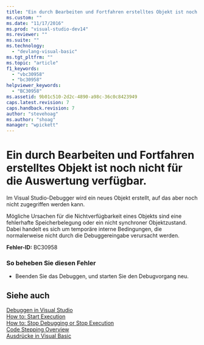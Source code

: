 ```yaml
---
title: "Ein durch Bearbeiten und Fortfahren erstelltes Objekt ist noch nicht f&#252;r die Auswertung verf&#252;gbar. | Microsoft Docs"
ms.custom: ""
ms.date: "11/17/2016"
ms.prod: "visual-studio-dev14"
ms.reviewer: ""
ms.suite: ""
ms.technology: 
  - "devlang-visual-basic"
ms.tgt_pltfrm: ""
ms.topic: "article"
f1_keywords: 
  - "vbc30958"
  - "bc30958"
helpviewer_keywords: 
  - "BC30958"
ms.assetid: 9b01c510-2d2c-4890-a98c-36c0c8423949
caps.latest.revision: 7
caps.handback.revision: 7
author: "stevehoag"
ms.author: "shoag"
manager: "wpickett"
---
```

# Ein durch Bearbeiten und Fortfahren erstelltes Objekt ist noch nicht f&#252;r die Auswertung verf&#252;gbar.
Im Visual Studio\-Debugger wird ein neues Objekt erstellt, auf das aber noch nicht zugegriffen werden kann.  
  
 Mögliche Ursachen für die Nichtverfügbarkeit eines Objekts sind eine fehlerhafte Speicherbelegung oder ein nicht synchroner Objektzustand. Dabei handelt es sich um temporäre interne Bedingungen, die normalerweise nicht durch die Debuggereingabe verursacht werden.  
  
 **Fehler\-ID:** BC30958  
  
### So beheben Sie diesen Fehler  
  
-   Beenden Sie das Debuggen, und starten Sie den Debugvorgang neu.  
  
## Siehe auch  
 [Debuggen in Visual Studio](/visual-studio/debugger/debugging-in-visual-studio)   
 [How to: Start Execution](http://msdn.microsoft.com/de-de/b0fe0ce5-900e-421f-a4c6-aa44ddae453c)   
 [How to: Stop Debugging or Stop Execution](http://msdn.microsoft.com/de-de/03c68f95-aa96-481b-990e-467e065453a5)   
 [Code Stepping Overview](http://msdn.microsoft.com/de-de/8791dac9-64d1-4bb9-b59e-8d59af1833f9)   
 [Ausdrücke in Visual Basic](../Topic/Expressions%20in%20Visual%20Basic.md)